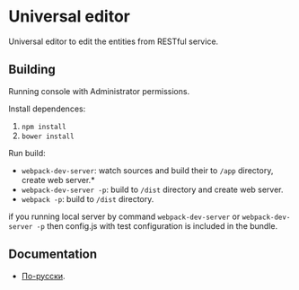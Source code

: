 # Universal editor

Universal editor to edit the entities from RESTful service.

## Building

Running console with Administrator permissions.

Install dependences:

1. `npm install`
1. `bower install`

Run build:

* `webpack-dev-server`: watch sources and build their to `/app` directory, create web server.* 
* `webpack-dev-server -p`: build to `/dist` directory and create web server.
* `webpack -p`: build to `/dist` directory.

if you running local server by command `webpack-dev-server` or `webpack-dev-server -p` then config.js with test configuration is included in the bundle.


## Documentation

* [По-русски](docs/ru/README.md).
